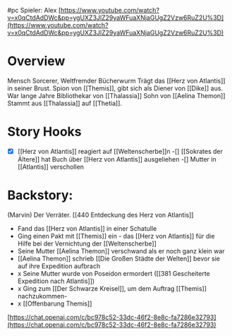 #pc
Spieler: Alex
[https://www.youtube.com/watch?v=x0qCtdAdDWc&pp=ygUXZ3JlZ29yaWFuaXNjaGUgZ2Vzw6RuZ2U%3D](https://www.youtube.com/watch?v=x0qCtdAdDWc&pp=ygUXZ3JlZ29yaWFuaXNjaGUgZ2Vzw6RuZ2U%3D)
# Overview
Mensch Sorcerer, Weltfremder Bücherwurm
Trägt das [[Herz von Atlantis]] in seiner Brust.
Spion von [[Themis]], gibt sich als Diener von [[Dike]] aus.
War lange Jahre Bibliothekar von [[Thalassia]]
Sohn von [[Aelina Themon]]
Stammt aus [[Thalassia]] auf [[Thetia]].
# Story Hooks
-[x] [[Herz von Atlantis]] reagiert auf [[Weltenscherbe]]n
-[] [[Sokrates der Ältere]] hat Buch über [[Herz von Atlantis]] ausgeliehen
-[] Mutter in [[Atlantis]] verschollen
# Backstory: 
(Marvin)
Der Verräter.
[[440 Entdeckung des Herz von Atlantis]]
- Fand das [[Herz von Atlantis]] in einer Schatulle
- Ging einen Pakt mit [[Themis]] ein - das [[Herz von Atlantis]] für die Hilfe bei der Vernichtung der [[Weltenscherbe]]
- Seine Mutter [[Aelina Themon]] verschwand als er noch ganz klein war
- [[Aelina Themon]] schrieb [[Die Großen Städte der Welten]] bevor sie auf ihre Expedition aufbrach
- x Seine Mutter wurde von Poseidon ermordert ([[381 Gescheiterte Expedition nach Atlantis]])
- x Ging zum [[Der Schwarze Kreisel]], um dem Auftrag [[Themis]] nachzukommen-
- x [[Offenbarung Themis]]

[https://chat.openai.com/c/bc978c52-33dc-46f2-8e8c-fa7286e32793](https://chat.openai.com/c/bc978c52-33dc-46f2-8e8c-fa7286e32793)

